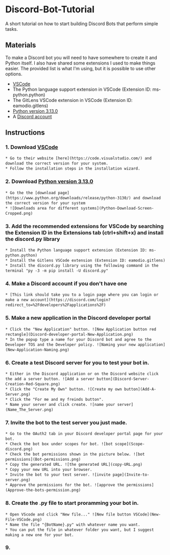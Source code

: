 # Discord-Bot-Tutorial
A short tutorial on how to start building Discord Bots that perform simple tasks.

## Materials
To make a Discord bot you will need to have somewhere to create it and Python itself. I also have shared some extensions I used to make things easier. The provided list is what I'm using, but it is possible to use other options.
* [VSCode](https://code.visualstudio.com/)
* The Python language support extension in VSCode (Extension ID: ms-python.python)
* The GitLens VSCode extension in VSCode (Extension ID: eamodio.gitlens)
* [Python version 3.13.0](https://www.python.org/downloads/release/python-3130/)
* A [Discord account](https://discord.com/login?redirect_to=%2Fdevelopers%2Fapplications%2F)

## Instructions
### 1. Download [VSCode](https://code.visualstudio.com/)

	* Go to their website [here](https://code.visualstudio.com/) and download the correct version for your system.
	* Follow the installation steps in the installation wizard.
    
### 2. Download [Python version 3.13.0](https://www.python.org/downloads/release/python-3130/)
	* Go the the [download page](https://www.python.org/downloads/release/python-3130/) and download the correct version for your system
	* ![Downloads area for different systems](Python-Download-Screen-Cropped.png)
### 3. Add the recommended extensions for VSCode by searching the Extension ID in the Extensions tab (ctrl+shift+x) and install the discord.py library
    * Install the Python language support extension (Extension ID: ms-python.python) 
    * Install the Gitlens VSCode extension (Extension ID: eamodio.gitlens)
    * Install the discord.py library using the following command in the terminal "py -3 -m pip install -U discord.py"
### 4. Make a Discord account if you don't have one
    * [This link should take you to a login page where you can login or make a new account](https://discord.com/login?redirect_to=%2Fdevelopers%2Fapplications%2F)
### 5. Make a new application in the Discord developer portal
    * Click the "New Application" button. ![New Application button red rectangle](Discord-developer-portal-New-Application.png)
    * In the popup type a name for your Discord bot and agree to the Developer TOS and the Developer policy. ![Naming your new application](New-Application-Naming.png)
### 6. Create a test Discord server for you to test your bot in.
    * Either in the Discord application or on the Discord website click the add a server button. ![Add a server button](Discord-Server-Creation-Red-Square.png)
    * Click the "Create My Own" button. ![Create my own button](Add-A-Server.png)
    * Click the "For me and my freinds button".
    * Name your server and click create. ![name your server](Name_The_Server.png)
### 7. Invite the bot to the test server you just made.
    * Go to the OAuth2 tab in your Discord developer portal page for your bot.
    * Check the bot box under scopes for bot. ![bot scope](Scope-discord.png)
    * Check the bot permissions shown in the picture below. ![bot permissions](Bot-permissions.png)
    * Copy the generated URL. ![the generated URL](copy-URL.png)
    * Copy your new URL into your browser.
    * Invite the bot to your test server. ![invite page](Invite-to-server.png)
    * Approve the permissions for the bot. ![approve the permissions](Approve-the-bots-permission.png)
### 8. Create the .py file to start proramming your bot in.
    * Open VScode and click "New file..." ![New file button VSCode](New-File-VSCode.png)
    * Name the file "{BotName}.py" with whatever name you want.
    * You can put the file in whatever folder you want, but I suggest making a new one for your bot.
### 9. 



